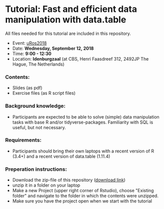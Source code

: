 # Tutorial: Fast and efficient data manipulation with data.table

All files needed for this tutorial are included in this repository.

 - Event: [uRos2018](https://www.aanmelder.nl/uros2018)
 - Date: **Wednesday, September 12, 2018**
 - Time: **9:00 - 12:30**
 - Location: **Idenburgzaal** (at CBS, Henri Faasdreef 312, 2492JP The Hague, The Netherlands)

### Contents:
 - Slides (as pdf)
 - Exercise files (as R script files)

### Background knowledge:
 - Participants are expected to be able to solve (simple) data manipulation tasks with base R and/or tidyverse-packages. Familiarity with SQL is useful, but not necessary.

### Requirements:
 - Participants should bring their own laptops with a recent version of R (3.4+) and a recent version of data.table (1.11.4)

### Preperation instructions:
 - Download the zip-file of this repository ([download link](https://github.com/jaapwalhout/data.table-tutorial-uros2018/archive/master.zip))
 - unzip it in a folder on your laptop
 - Make a new Project (upper right corner of Rstudio), choose "Existing folder" and navigate to the folder in which the contents were unzipped.
 - Make sure you have the project open when we start with the tutorial